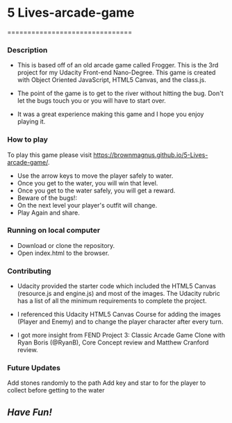 
# 5 Lives-arcade-game
===============================

### Description
- This is based off of an old arcade game called Frogger. This is the 3rd project for my Udacity Front-end Nano-Degree. This game is created with Object Oriented JavaScript, HTML5 Canvas, and the class.js.

- The point of the game is to get to the river without hitting the bug. Don't let the bugs touch you or you will have to start over.

- It was a great experience making this game and I hope you enjoy playing it.

### How to play
To play this game please visit https://brownmagnus.github.io/5-Lives-arcade-game/.

- Use the arrow keys to move the player safely to water.
- Once you get to the water, you will win that level.
- Once you get to the water safely, you will get a reward.
- Beware of the bugs!:
- On the next level your player's outfit will change.
- Play Again and share.

### Running on local computer
- Download or clone the repository.
- Open index.html to the browser.

### Contributing
- Udacity provided the starter code which included the HTML5 Canvas (resource.js and engine.js) and most of the images. The Udacity rubric has a list of all the minimum requirements to complete the project.

- I referenced this Udacity HTML5 Canvas Course for adding the images (Player and Enemy) and to change the player character after every turn.

- I got more insight from  FEND Project 3: Classic Arcade Game Clone with Ryan Boris (@RyanB), Core Concept review and Matthew Cranford review.

### Future Updates
Add stones randomly to the path
Add key and star to for the player to collect before getting to the water

## *Have Fun!*
